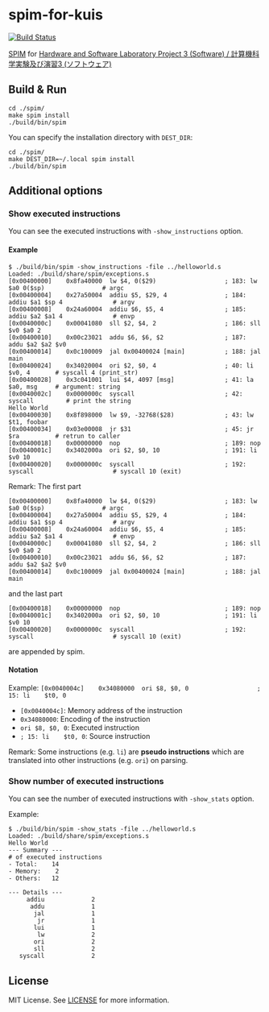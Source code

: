 # spim-for-kuis

[![Build Status](https://travis-ci.org/ymyzk/spim-for-kuis.svg?branch=master)](https://travis-ci.org/ymyzk/spim-for-kuis)

[SPIM](http://spimsimulator.sourceforge.net) for [Hardware and Software Laboratory Project 3 (Software) / 計算機科学実験及び演習3
(ソフトウェア)](http://www.fos.kuis.kyoto-u.ac.jp/~umatani/le3b/)

## Build & Run
```shell
cd ./spim/
make spim install
./build/bin/spim
```

You can specify the installation directory with `DEST_DIR`:
```shell
cd ./spim/
make DEST_DIR=~/.local spim install
./build/bin/spim
```

## Additional options
### Show executed instructions
You can see the executed instructions with `-show_instructions` option.

#### Example
```
$ ./build/bin/spim -show_instructions -file ../helloworld.s
Loaded: ./build/share/spim/exceptions.s
[0x00400000]    0x8fa40000  lw $4, 0($29)                   ; 183: lw $a0 0($sp)                # argc
[0x00400004]    0x27a50004  addiu $5, $29, 4                ; 184: addiu $a1 $sp 4              # argv
[0x00400008]    0x24a60004  addiu $6, $5, 4                 ; 185: addiu $a2 $a1 4              # envp
[0x0040000c]    0x00041080  sll $2, $4, 2                   ; 186: sll $v0 $a0 2
[0x00400010]    0x00c23021  addu $6, $6, $2                 ; 187: addu $a2 $a2 $v0
[0x00400014]    0x0c100009  jal 0x00400024 [main]           ; 188: jal main
[0x00400024]    0x34020004  ori $2, $0, 4                   ; 40: li $v0, 4       # syscall 4 (print_str)
[0x00400028]    0x3c041001  lui $4, 4097 [msg]              ; 41: la $a0, msg     # argument: string
[0x0040002c]    0x0000000c  syscall                         ; 42: syscall         # print the string
Hello World
[0x00400030]    0x8f898000  lw $9, -32768($28)              ; 43: lw $t1, foobar
[0x00400034]    0x03e00008  jr $31                          ; 45: jr $ra          # retrun to caller
[0x00400018]    0x00000000  nop                             ; 189: nop
[0x0040001c]    0x3402000a  ori $2, $0, 10                  ; 191: li $v0 10
[0x00400020]    0x0000000c  syscall                         ; 192: syscall                      # syscall 10 (exit)
```

Remark: The first part
```
[0x00400000]    0x8fa40000  lw $4, 0($29)                   ; 183: lw $a0 0($sp)                # argc
[0x00400004]    0x27a50004  addiu $5, $29, 4                ; 184: addiu $a1 $sp 4              # argv
[0x00400008]    0x24a60004  addiu $6, $5, 4                 ; 185: addiu $a2 $a1 4              # envp
[0x0040000c]    0x00041080  sll $2, $4, 2                   ; 186: sll $v0 $a0 2
[0x00400010]    0x00c23021  addu $6, $6, $2                 ; 187: addu $a2 $a2 $v0
[0x00400014]    0x0c100009  jal 0x00400024 [main]           ; 188: jal main
```

and the last part

```
[0x00400018]    0x00000000  nop                             ; 189: nop
[0x0040001c]    0x3402000a  ori $2, $0, 10                  ; 191: li $v0 10
[0x00400020]    0x0000000c  syscall                         ; 192: syscall                      # syscall 10 (exit)
```

are appended by spim.

#### Notation
Example: `[0x0040004c]    0x34080000  ori $8, $0, 0                   ; 15: li    $t0, 0`

- `[0x0040004c]`: Memory address of the instruction
- `0x34080000`: Encoding of the instruction
- `ori $8, $0, 0`: Executed instruction
- `; 15: li    $t0, 0`: Source instruction

Remark: Some instructions (e.g. `li`) are **pseudo instructions** which are translated into other instructions  (e.g. `ori`) on parsing.

### Show number of executed instructions
You can see the number of executed instructions with `-show_stats` option.

Example:
```
$ ./build/bin/spim -show_stats -file ../helloworld.s
Loaded: ./build/share/spim/exceptions.s
Hello World
--- Summary ---
# of executed instructions
- Total:    14
- Memory:    2
- Others:   12

--- Details ---
     addiu             2
      addu             1
       jal             1
        jr             1
       lui             1
        lw             2
       ori             2
       sll             2
   syscall             2
```

## License
MIT License. See [LICENSE](LICENSE) for more information.
